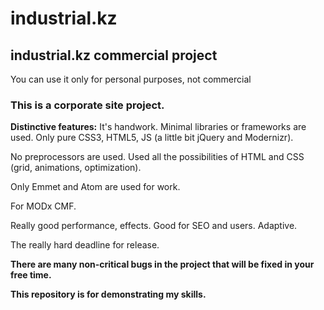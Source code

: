 # industrial.kz
## industrial.kz commercial project
You can use it only for personal purposes, not commercial

### This is a corporate site project.

**Distinctive features:**
It's handwork. Minimal libraries or frameworks are used. Only pure CSS3, HTML5, JS (a little bit jQuery and Modernizr).

No preprocessors are used.
Used all the possibilities of HTML and CSS (grid, animations, optimization).

Only Emmet and Atom are used for work.

For MODx CMF.

Really good performance, effects. Good for SEO and users. Adaptive.

The really hard deadline for release.

**There are many non-critical bugs in the project that will be fixed in your free time.**

**This repository is for demonstrating my skills.**
